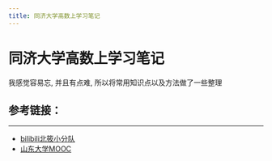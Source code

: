 ```yaml
---
title: 同济大学高数上学习笔记
---
```


# 同济大学高数上学习笔记

我感觉容易忘, 并且有点难, 所以将常用知识点以及方法做了一些整理

## 参考链接：

***

- [bilibili北筱小分队](https://space.bilibili.com/386629955?share_medium=android&share_source=copy_link&bbid=PQk6Cz4KOAtoDjYHewd7infoc&ts=1584777523530)
- [山东大学MOOC](https://www.icourse163.org/course/0701SDU008-190001#/info)



